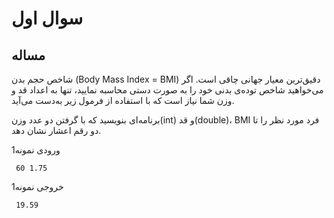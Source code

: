 # سوال اول
## مساله
شاخص حجم بدن (Body Mass Index = BMI) دقیق‌ترین معیار جهانی چاقی است. اگر می‌خواهید
شاخص توده‌ی بدنی خود را به صورت دستی محاسبه نمایید، تنها به اعداد قد و وزن شما
نیاز است که با استفاده از فرمول زیر به‌دست می‌آید.

برنامه‌ای بنویسید که با گرفتن دو عدد وزن(int) و قد(double)، BMI فرد مورد نظر را تا دو رقم اعشار نشان دهد.

ورودی نمونه1

     60 1.75          

خروجی نمونه1

     19.59

